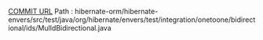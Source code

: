 [COMMIT URL](https://github.com/hibernate/hibernate-orm/commit/cb13cea1aca09512359eb886f59121f596ae3532)
Path : hibernate-orm/hibernate-envers/src/test/java/org/hibernate/envers/test/integration/onetoone/bidirectional/ids/MulIdBidirectional.java